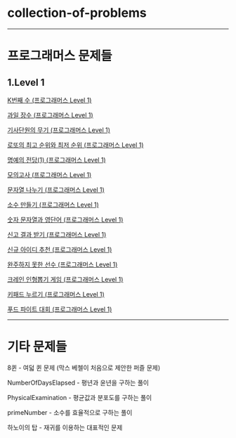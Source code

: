 # collection-of-problems
---
# 프로그래머스 문제들
## 1.Level 1

[K번째 수 (프로그래머스 Level 1)](https://github.com/LeeJoongWon/collection-of-problems/tree/master/K%EB%B2%88%EC%A7%B8%EC%88%98)

[과일 장수 (프로그래머스 Level 1)](https://github.com/LeeJoongWon/collection-of-problems/tree/master/%EA%B3%BC%EC%9D%BC%20%EC%9E%A5%EC%88%98)

[기사단원의 무기 (프로그래머스 Level 1)](https://github.com/LeeJoongWon/collection-of-problems/tree/master/%EA%B8%B0%EC%82%AC%EB%8B%A8%EC%9B%90%EC%9D%98%20%EB%AC%B4%EA%B8%B0)

[로또의 최고 순위와 최저 순위 (프로그래머스 Level 1)](https://github.com/LeeJoongWon/collection-of-problems/tree/master/%EB%A1%9C%EB%98%90%EC%9D%98%20%EC%B5%9C%EA%B3%A0%20%EC%88%9C%EC%9C%84%EC%99%80%20%EC%B5%9C%EC%A0%80%20%EC%88%9C%EC%9C%84)

[명예의 전당(1) (프로그래머스 Level 1)](https://github.com/LeeJoongWon/collection-of-problems/tree/master/%EB%AA%85%EC%98%88%EC%9D%98%20%EC%A0%84%EB%8B%B9(1))

[모의고사 (프로그래머스 Level 1)](https://programmers.co.kr/learn/courses/30/lessons/42840)

[문자열 나누기 (프로그래머스 Level 1)](https://school.programmers.co.kr/learn/courses/30/lessons/140108?language=javascript)

[소수 만들기 (프로그래머스 Level 1)](https://programmers.co.kr/learn/courses/30/lessons/12977)

[숫자 문자열과 영단어 (프로그래머스 Level 1)](https://programmers.co.kr/learn/courses/30/lessons/81301)

[신고 결과 받기 (프로그래머스 Level 1)](https://programmers.co.kr/learn/courses/30/lessons/92334)

[신규 아이디 추천 (프로그래머스 Level 1)](https://programmers.co.kr/learn/courses/30/lessons/72410)

[완주하지 못한 선수 (프로그래머스 Level 1)](https://programmers.co.kr/learn/courses/30/lessons/42576)

[크레인 인형뽑기 게임 (프로그래머스 Level 1)](https://programmers.co.kr/learn/courses/30/lessons/64061#)

[키패드 누르기 (프로그래머스 Level 1)](https://programmers.co.kr/learn/courses/30/lessons/67256)

[푸드 파이트 대회 (프로그래머스 Level 1)](https://school.programmers.co.kr/learn/courses/30/lessons/134240)

---

# 기타 문제들

8퀸 - 여덟 퀸 문제 (막스 베첼이 처음으로 제안한 퍼즐 문제)

NumberOfDaysElapsed - 평년과 윤년을 구하는 풀이

PhysicalExamination - 평균값과 분포도를 구하는 풀이

primeNumber - 소수를 효율적으로 구하는 풀이

하노이의 탑 - 재귀를 이용하는 대표적인 문제




